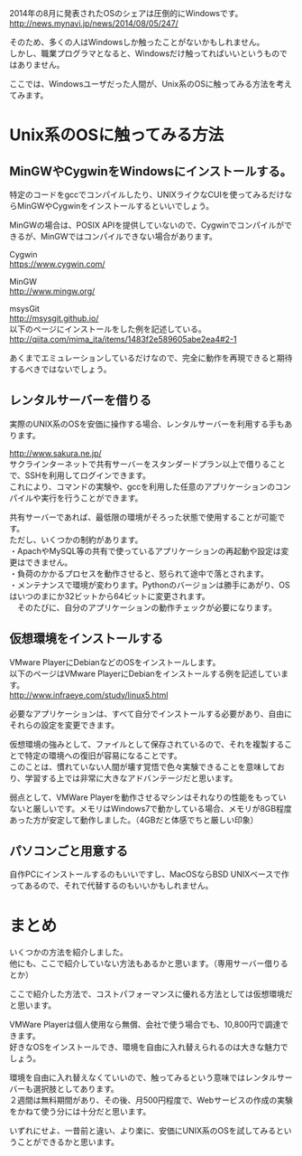 2014年の8月に発表されたOSのシェアは圧倒的にWindowsです。  
http://news.mynavi.jp/news/2014/08/05/247/  
  
そのため、多くの人はWindowsしか触ったことがないかもしれません。  
しかし、職業プログラマとなると、Windowsだけ触ってればいいというものではありません。  
  
ここでは、Windowsユーザだった人間が、Unix系のOSに触ってみる方法を考えてみます。  
  
# Unix系のOSに触ってみる方法  
## MinGWやCygwinをWindowsにインストールする。  
特定のコードをgccでコンパイルしたり、UNIXライクなCUIを使ってみるだけならMinGWやCygwinをインストールするといいでしょう。  
  
MinGWの場合は、POSIX APIを提供していないので、Cygwinでコンパイルができるが、MinGWではコンパイルできない場合があります。  
  
Cygwin  
https://www.cygwin.com/  
  
MinGW  
http://www.mingw.org/  
  
msysGit  
http://msysgit.github.io/  
以下のページにインストールをした例を記述している。  
http://qiita.com/mima_ita/items/1483f2e589605abe2ea4#2-1  
  
あくまでエミュレーションしているだけなので、完全に動作を再現できると期待するべきではないでしょう。  
  
## レンタルサーバーを借りる  
実際のUNIX系のOSを安価に操作する場合、レンタルサーバーを利用する手もあります。  
  
http://www.sakura.ne.jp/  
サクラインターネットで共有サーバーをスタンダードプラン以上で借りることで、SSHを利用してログインできます。  
これにより、コマンドの実験や、gccを利用した任意のアプリケーションのコンパイルや実行を行うことができます。  
  
共有サーバーであれば、最低限の環境がそろった状態で使用することが可能です。  
ただし、いくつかの制約があります。  
・ApachやMySQL等の共有で使っているアプリケーションの再起動や設定は変更はできません。  
・負荷のかかるプロセスを動作させると、怒られて途中で落とされます。  
・メンテナンスで環境が変わります。Pythonのバージョンは勝手にあがり、OSはいつのまにか32ビットから64ビットに変更されます。  
　そのたびに、自分のアプリケーションの動作チェックが必要になります。  
  
## 仮想環境をインストールする  
VMware PlayerにDebianなどのOSをインストールします。  
以下のページはVMware PlayerにDebianをインストールする例を記述しています。  
http://www.infraeye.com/study/linux5.html  
  
必要なアプリケーションは、すべて自分でインストールする必要があり、自由にそれらの設定を変更できます。  
  
仮想環境の強みとして、ファイルとして保存されているので、それを複製することで特定の環境への復旧が容易になることです。  
このことは、慣れていない人間が壊す覚悟で色々実験できることを意味しており、学習する上では非常に大きなアドバンテージだと思います。  
  
弱点として、VMWare Playerを動作させるマシンはそれなりの性能をもっていないと厳しいです。メモリはWindows7で動かしている場合、メモリが8GB程度あった方が安定して動作しました。（4GBだと体感でちと厳しい印象）  
  
## パソコンごと用意する  
自作PCにインストールするのもいいですし、MacOSならBSD UNIXベースで作ってあるので、それで代替するのもいいかもしれません。  
  
# まとめ  
いくつかの方法を紹介しました。  
他にも、ここで紹介していない方法もあるかと思います。（専用サーバー借りるとか）  
  
ここで紹介した方法で、コストパフォーマンスに優れる方法としては仮想環境だと思います。  
  
VMWare Playerは個人使用なら無償、会社で使う場合でも、10,800円で調達できます。  
好きなOSをインストールでき、環境を自由に入れ替えられるのは大きな魅力でしょう。  
  
環境を自由に入れ替えなくていいので、触ってみるという意味ではレンタルサーバーも選択肢としてあります。  
２週間は無料期間があり、その後、月500円程度で、Webサービスの作成の実験をかねて使う分には十分だと思います。  
  
いずれにせよ、一昔前と違い、より楽に、安価にUNIX系のOSを試してみるということができるかと思います。  
